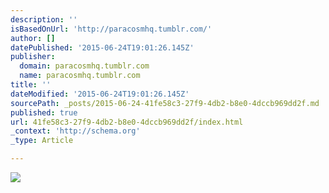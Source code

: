 ```yaml
---
description: ''
isBasedOnUrl: 'http://paracosmhq.tumblr.com/'
author: []
datePublished: '2015-06-24T19:01:26.145Z'
publisher:
  domain: paracosmhq.tumblr.com
  name: paracosmhq.tumblr.com
title: ''
dateModified: '2015-06-24T19:01:26.145Z'
sourcePath: _posts/2015-06-24-41fe58c3-27f9-4db2-b8e0-4dccb969dd2f.md
published: true
url: 41fe58c3-27f9-4db2-b8e0-4dccb969dd2f/index.html
_context: 'http://schema.org'
_type: Article

---
```

![](http://38.media.tumblr.com/64b019b5396c0800b8ac937740d26ce0/tumblr_nmf4hgpbli1rpm29co1_500.gif)